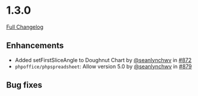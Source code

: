 # 1.3.0

[Full Changelog](https://github.com/PHPOffice/PHPPresentation/compare/1.2.0...1.3.0)

## Enhancements
- Added setFirstSliceAngle to Doughnut Chart by [@seanlynchwv](http://github.com/seanlynchwv) in [#872](https://github.com/PHPOffice/PHPPresentation/pull/872)
- `phpoffice/phpspreadsheet`: Allow version 5.0 by [@seanlynchwv](http://github.com/seanlynchwv) in [#879](https://github.com/PHPOffice/PHPPresentation/pull/879)

## Bug fixes

